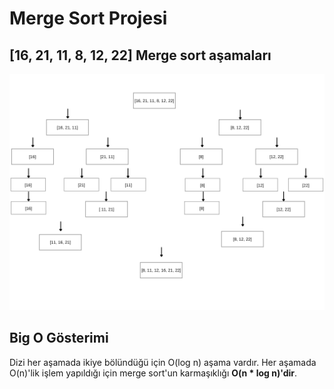 # Merge Sort Projesi

## [16, 21, 11, 8, 12, 22] Merge sort aşamaları
![merge-sort](/Veri-Yapıları-ve-Algoritmalar/Merge-Sort-Projesi/merge-sort.png)

## Big O Gösterimi
Dizi her aşamada ikiye bölündüğü için O(log n) aşama vardır. Her aşamada O(n)'lik işlem yapıldığı için merge sort'un karmaşıklığı **O(n * log n)'dir**.